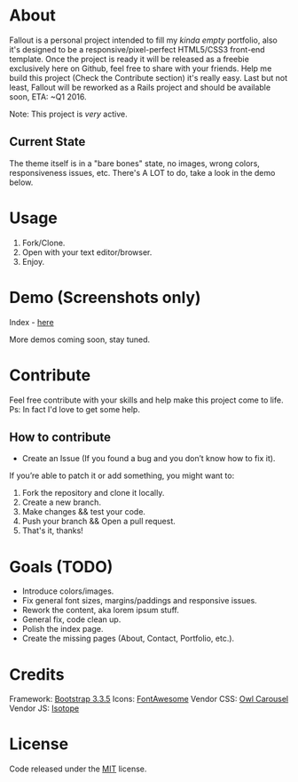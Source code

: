 # About

Fallout is a personal project intended to fill my *kinda empty* portfolio, also it's designed to be a responsive/pixel-perfect HTML5/CSS3 front-end template. Once the project is ready it will be released as a freebie exclusively here on Github, feel free to share with your friends. Help me build this project (Check the Contribute section) it's really easy. Last but not least, Fallout will be reworked as a Rails project and should be available soon, ETA: ~Q1 2016.

Note: This project is *very* active.

## Current State

The theme itself is in a "bare bones" state, no images, wrong colors, responsiveness issues, etc. There's A LOT to do, take a look in the demo below.

# Usage

1. Fork/Clone.
2. Open with your text editor/browser.
3. Enjoy.

# Demo (Screenshots only)

Index - [here]("img/index.jpg")

More demos coming soon, stay tuned.

# Contribute

Feel free contribute with your skills and help make this project come to life. Ps: In fact I'd love to get some help.

## How to contribute

* Create an Issue (If you found a bug and you don’t know how to fix it).

If you’re able to patch it or add something, you might want to:

1. Fork the repository and clone it locally.
2. Create a new branch.
3. Make changes && test your code.
4. Push your branch && Open a pull request.
6. That's it, thanks!

# Goals (TODO)

* Introduce colors/images.
* Fix general font sizes, margins/paddings and responsive issues.
* Rework the content, aka lorem ipsum stuff.
* General fix, code clean up.
* Polish the index page.
* Create the missing pages (About, Contact, Portfolio, etc.).

# Credits

Framework: [Bootstrap 3.3.5]("http://getbootstrap.com")
Icons: [FontAwesome]("http://fortawesome.github.io/Font-Awesome")
Vendor CSS: [Owl Carousel]("http://owlgraphic.com/owlcarousel")
Vendor JS: [Isotope]("http://isotope.metafizzy.co")

# License

Code released under the [MIT]("https://github.com/marlospomin/fallout/blob/master/LICENSE") license.